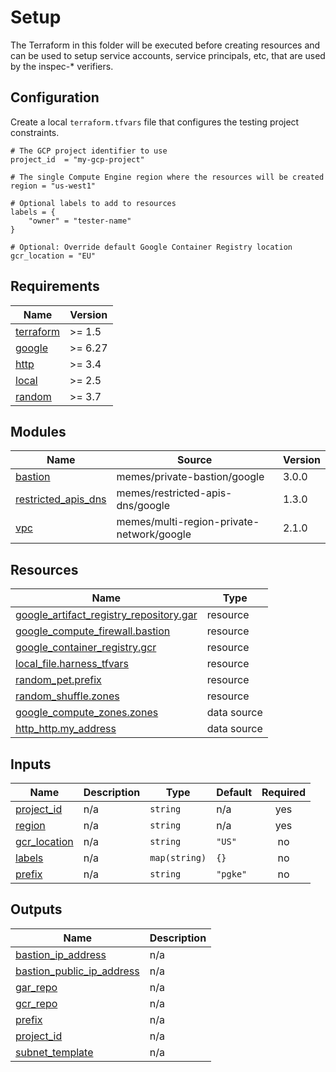 # Setup

The Terraform in this folder will be executed before creating resources and can
be used to setup service accounts, service principals, etc, that are used by the
inspec-* verifiers.

## Configuration

Create a local `terraform.tfvars` file that configures the testing project
constraints.

```hcl
# The GCP project identifier to use
project_id  = "my-gcp-project"

# The single Compute Engine region where the resources will be created
region = "us-west1"

# Optional labels to add to resources
labels = {
    "owner" = "tester-name"
}

# Optional: Override default Google Container Registry location
gcr_location = "EU"

```

<!-- markdownlint-disable no-inline-html no-bare-urls -->
<!-- BEGIN_TF_DOCS -->
## Requirements

| Name | Version |
|------|---------|
| <a name="requirement_terraform"></a> [terraform](#requirement\_terraform) | >= 1.5 |
| <a name="requirement_google"></a> [google](#requirement\_google) | >= 6.27 |
| <a name="requirement_http"></a> [http](#requirement\_http) | >= 3.4 |
| <a name="requirement_local"></a> [local](#requirement\_local) | >= 2.5 |
| <a name="requirement_random"></a> [random](#requirement\_random) | >= 3.7 |

## Modules

| Name | Source | Version |
|------|--------|---------|
| <a name="module_bastion"></a> [bastion](#module\_bastion) | memes/private-bastion/google | 3.0.0 |
| <a name="module_restricted_apis_dns"></a> [restricted\_apis\_dns](#module\_restricted\_apis\_dns) | memes/restricted-apis-dns/google | 1.3.0 |
| <a name="module_vpc"></a> [vpc](#module\_vpc) | memes/multi-region-private-network/google | 2.1.0 |

## Resources

| Name | Type |
|------|------|
| [google_artifact_registry_repository.gar](https://registry.terraform.io/providers/hashicorp/google/latest/docs/resources/artifact_registry_repository) | resource |
| [google_compute_firewall.bastion](https://registry.terraform.io/providers/hashicorp/google/latest/docs/resources/compute_firewall) | resource |
| [google_container_registry.gcr](https://registry.terraform.io/providers/hashicorp/google/latest/docs/resources/container_registry) | resource |
| [local_file.harness_tfvars](https://registry.terraform.io/providers/hashicorp/local/latest/docs/resources/file) | resource |
| [random_pet.prefix](https://registry.terraform.io/providers/hashicorp/random/latest/docs/resources/pet) | resource |
| [random_shuffle.zones](https://registry.terraform.io/providers/hashicorp/random/latest/docs/resources/shuffle) | resource |
| [google_compute_zones.zones](https://registry.terraform.io/providers/hashicorp/google/latest/docs/data-sources/compute_zones) | data source |
| [http_http.my_address](https://registry.terraform.io/providers/hashicorp/http/latest/docs/data-sources/http) | data source |

## Inputs

| Name | Description | Type | Default | Required |
|------|-------------|------|---------|:--------:|
| <a name="input_project_id"></a> [project\_id](#input\_project\_id) | n/a | `string` | n/a | yes |
| <a name="input_region"></a> [region](#input\_region) | n/a | `string` | n/a | yes |
| <a name="input_gcr_location"></a> [gcr\_location](#input\_gcr\_location) | n/a | `string` | `"US"` | no |
| <a name="input_labels"></a> [labels](#input\_labels) | n/a | `map(string)` | `{}` | no |
| <a name="input_prefix"></a> [prefix](#input\_prefix) | n/a | `string` | `"pgke"` | no |

## Outputs

| Name | Description |
|------|-------------|
| <a name="output_bastion_ip_address"></a> [bastion\_ip\_address](#output\_bastion\_ip\_address) | n/a |
| <a name="output_bastion_public_ip_address"></a> [bastion\_public\_ip\_address](#output\_bastion\_public\_ip\_address) | n/a |
| <a name="output_gar_repo"></a> [gar\_repo](#output\_gar\_repo) | n/a |
| <a name="output_gcr_repo"></a> [gcr\_repo](#output\_gcr\_repo) | n/a |
| <a name="output_prefix"></a> [prefix](#output\_prefix) | n/a |
| <a name="output_project_id"></a> [project\_id](#output\_project\_id) | n/a |
| <a name="output_subnet_template"></a> [subnet\_template](#output\_subnet\_template) | n/a |
<!-- END_TF_DOCS -->
<!-- markdownlint-enable no-inline-html no-bare-urls -->
